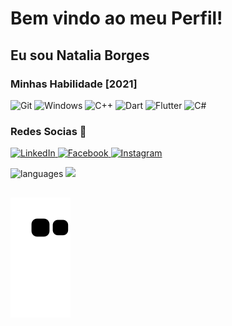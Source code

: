 <h1>Bem vindo ao meu Perfil!</h1>
<h2>Eu sou Natalia Borges </h2>

<h3>Minhas Habilidade [2021]</h3>
<p>
	<img alt="Git" src="https://img.shields.io/badge/-Git-F05032?style=for-the-badge&logo=git&logoColor=white" />
	<img alt="Windows" src="https://img.shields.io/badge/Windows-0078D6?style=for-the-badge&logo=windows&logoColor=white" /> 
	<img alt="C++" src="https://img.shields.io/badge/c++%20-%2300599C.svg?&style=for-the-badge&logo=c%2B%2B&ogoColor=white"/>
	<img alt="Dart" src="https://img.shields.io/badge/dart-%230175C2.svg?&style=for-the-badge&logo=dart&logoColor=white"/>
	<img alt="Flutter" src="https://img.shields.io/badge/Flutter%20-%2302569B.svg?&style=for-the-badge&logo=Flutter&logoColor=white" />
	<img alt="C#" src="https://img.shields.io/badge/c%23-%23239120.svg?style=for-the-badge&logo=c-sharp&logoColor=white" />
</p>
<div>
<h3>Redes Socias 🤳</h3>
<p>
	<a href="https://www.linkedin.com/in/nat%C3%A1lia-borges-a47a47181/" target="_blank">
	<img alt="LinkedIn" src="https://img.shields.io/badge/linkedin-%230077B5.svg?&style=for-the-badge&logo=linkedin&logoColor=white" />
	</a>
	<a href="https://www.facebook.com/natalia.borges.9693001/" target="_blank">
	<img alt="Facebook" src="https://img.shields.io/badge/Facebook-1877F2?style=for-the-badge&logo=facebook&logoColor=white" />
	 </a>
	 <a href="https://www.instagram.com/lia.b33/" target="_blank">
	 <img alt="Instagram" src="https://img.shields.io/badge/Instagram-E4405F?style=for-the-badge&logo=instagram&logoColor=white" />
	 </a>
<div>
	<p>
		<img src="https://github-readme-stats.vercel.app/api/top-langs?username=NataliaBorges&show_icons=true&locale=en&layout=compact" alt="languages"/>
		<img src="https://github-readme-stats.vercel.app/api/top-langs/?username=NataliaBorges&layout=compact&langs_count=7&"/>
	</p>
</p>
</div>
  
 ##
  
  ![Snake animation](https://github.com/rafaballerini/rafaballerini/blob/output/github-contribution-grid-snake.svg)
 
</div>
